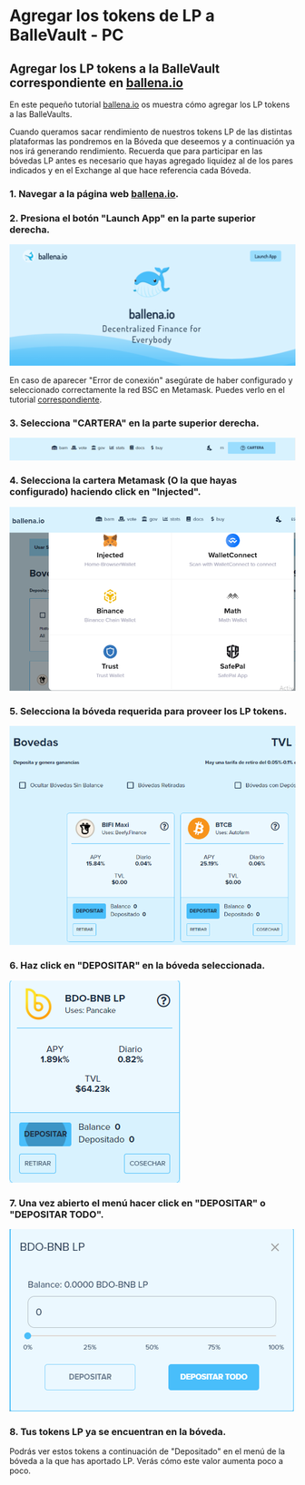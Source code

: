 # Agregar los tokens de LP a BalleVault - PC

## Agregar los LP tokens a la BalleVault correspondiente en [ballena.io](https://ballena.io/)

En este pequeño tutorial [ballena.io](https://ballena.io/) os muestra cómo agregar los LP tokens a las BalleVaults.

Cuando queramos sacar rendimiento de nuestros tokens LP de las distintas plataformas las pondremos en la Bóveda que deseemos y a continuación ya nos irá generando rendimiento. Recuerda que para participar en las bóvedas LP antes es necesario que hayas agregado liquidez al de los pares indicados y en el Exchange al que hace referencia cada Bóveda.



### 1. Navegar a la página web [ballena.io](https://ballena.io/).

### 

### 2. Presiona el botón "Launch App" en la parte superior derecha.



![](../../../../../.gitbook/assets/5.png)



En caso de aparecer "Error de conexión" asegúrate de haber configurado y seleccionado correctamente la red BSC en Metamask. Puedes verlo en el tutorial [correspondiente](../../configurar-wallet-metamask-pc/).



### 3. Selecciona "CARTERA" en la parte superior derecha.



![](../../../../../.gitbook/assets/sin-titulo%20%282%29.png)



### 4. Selecciona la cartera Metamask \(O la que hayas configurado\) haciendo click en "Injected".



![](../../../../../.gitbook/assets/foto_3.png)



### 5. Selecciona la bóveda requerida para proveer los LP tokens.



![](../../../../../.gitbook/assets/2%20%283%29%20%281%29%20%281%29.png)



### 6. Haz click en "DEPOSITAR" en la bóveda seleccionada. 



![](../../../../../.gitbook/assets/3%20%283%29.png)



### 7. Una vez abierto el menú hacer click en "DEPOSITAR" o "DEPOSITAR TODO".



![](../../../../../.gitbook/assets/4%20%283%29.png)



### 8. Tus tokens LP ya se encuentran en la bóveda.

Podrás ver estos tokens a continuación de "Depositado" en el menú de la bóveda a la que has aportado LP. Verás cómo este valor aumenta poco a poco.







